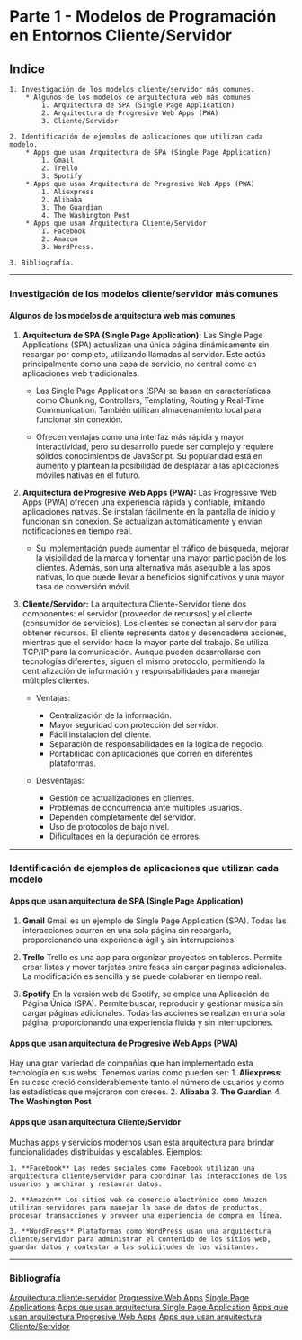 # Parte 1 - Modelos de Programación en Entornos Cliente/Servidor

## Indice

    1. Investigación de los modelos cliente/servidor más comunes.
        * Algunos de los modelos de arquitectura web más comunes
            1. Arquitectura de SPA (Single Page Application)
            2. Arquitectura de Progresive Web Apps (PWA)
            3. Cliente/Servidor

    2. Identificación de ejemplos de aplicaciones que utilizan cada modelo.
        * Apps que usan Arquitectura de SPA (Single Page Application)
            1. Gmail
            2. Trello
            3. Spotify
        * Apps que usan Arquitectura de Progresive Web Apps (PWA)
            1. Aliexpress
            2. Alibaba
            3. The Guardian
            4. The Washington Post
        * Apps que usan Arquitectura Cliente/Servidor
            1. Facebook
            2. Amazon
            3. WordPress.
    
    3. Bibliografía.

---

### Investigación de los modelos cliente/servidor más comunes

#### Algunos de los modelos de arquitectura web más comunes

1. **Arquitectura de SPA (Single Page Application):** Las Single Page Applications (SPA) actualizan una única página dinámicamente sin recargar por completo, utilizando llamadas al servidor. Este actúa principalmente como una capa de servicio, no central como en aplicaciones web tradicionales.

    * Las Single Page Applications (SPA) se basan en características como Chunking, Controllers, Templating, Routing y Real-Time Communication. También utilizan almacenamiento local para funcionar sin conexión.

    * Ofrecen ventajas como una interfaz más rápida y mayor interactividad, pero su desarrollo puede ser complejo y requiere sólidos conocimientos de JavaScript. Su popularidad está en aumento y plantean la posibilidad de desplazar a las aplicaciones móviles nativas en el futuro.

2. **Arquitectura de Progresive Web Apps (PWA):** Las Progressive Web Apps (PWA) ofrecen una experiencia rápida y confiable, imitando aplicaciones nativas. Se instalan fácilmente en la pantalla de inicio y funcionan sin conexión. Se actualizan automáticamente y envían notificaciones en tiempo real.

    * Su implementación puede aumentar el tráfico de búsqueda, mejorar la visibilidad de la marca y fomentar una mayor participación de los clientes. Además, son una alternativa más asequible a las apps nativas, lo que puede llevar a beneficios significativos y una mayor tasa de conversión móvil.

3. **Cliente/Servidor:** La arquitectura Cliente-Servidor tiene dos componentes: el servidor (proveedor de recursos) y el cliente (consumidor de servicios). Los clientes se conectan al servidor para obtener recursos. El cliente representa datos y desencadena acciones, mientras que el servidor hace la mayor parte del trabajo. Se utiliza TCP/IP para la comunicación. Aunque pueden desarrollarse con tecnologías diferentes, siguen el mismo protocolo, permitiendo la centralización de información y responsabilidades para manejar múltiples clientes.

    * Ventajas:
        * Centralización de la información.
        * Mayor seguridad con protección del servidor.
        * Fácil instalación del cliente.
        * Separación de responsabilidades en la lógica de negocio.
        * Portabilidad con aplicaciones que corren en diferentes plataformas.

    * Desventajas:
        * Gestión de actualizaciones en clientes.
        * Problemas de concurrencia ante múltiples usuarios.
        * Dependen completamente del servidor.
        * Uso de protocolos de bajo nivel.
        * Dificultades en la depuración de errores.

---

### Identificación de ejemplos de aplicaciones que utilizan cada modelo

#### Apps que usan arquitectura de SPA (Single Page Application)

1. **Gmail** Gmail es un ejemplo de Single Page Application (SPA). Todas las interacciones ocurren en una sola página sin recargarla, proporcionando una experiencia ágil y sin interrupciones.

2. **Trello** Trello es una app para organizar proyectos en tableros. Permite crear listas y mover tarjetas entre fases sin cargar páginas adicionales. La modificación es sencilla y se puede colaborar en tiempo real.

3. **Spotify** En la versión web de Spotify, se emplea una Aplicación de Página Única (SPA). Permite buscar, reproducir y gestionar música sin cargar páginas adicionales. Todas las acciones se realizan en una sola página, proporcionando una experiencia fluida y sin interrupciones.

#### Apps que usan arquitectura de Progresive Web Apps (PWA)

Hay una gran variedad de compañías que han implementado esta tecnología en sus webs.
Tenemos varias como pueden ser:
    1. **Aliexpress**: En su caso creció considerablemente tanto el número de usuarios y como las estadísticas que mejoraron con creces.
    2. **Alibaba**
    3. **The Guardian**
    4. **The Washington Post**

#### Apps que usan arquitectura Cliente/Servidor

Muchas apps y servicios modernos usan esta arquitectura para brindar funcionalidades distribuidas y escalables. Ejemplos:

    1. **Facebook** Las redes sociales como Facebook utilizan una arquitectura cliente/servidor para coordinar las interacciones de los usuarios y archivar y restaurar datos.

    2. **Amazon** Los sitios web de comercio electrónico como Amazon utilizan servidores para manejar la base de datos de productos, procesar transacciones y proveer una experiencia de compra en línea.

    3. **WordPress** Plataformas como WordPress usan una arquitectura cliente/servidor para administrar el contenido de los sitios web, guardar datos y contestar a las solicitudes de los visitantes.

---

### Bibliografía

[Arquitectura cliente-servidor](https://reactiveprogramming.io/blog/es/estilos-arquitectonicos/cliente-servidor)
[Progressive Web Apps](https://felixicaza.com/blog/que-son-las-progressive-web-apps)
[Single Page Applications](https://itblogsogeti.com/2014/06/10/single-page-applications-roberto-bermejo-sogeti/)
[Apps que usan arquitectura Single Page Application](https://blog.hubspot.es/website/que-es-single-page-application)
[Apps que usan arquitectura Progresive Web Apps](https://torresburriel.com/weblog/disenando-aplicaciones-web-progresivas-pwa/)
[Apps que usan arquitectura Cliente/Servidor](https://blog.faztweb.com/2017/04/entendiendo-arquitectura-cliente.html)
